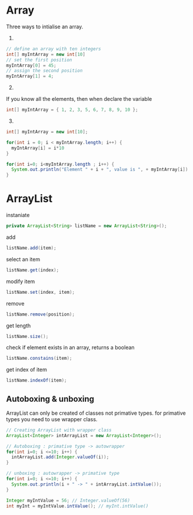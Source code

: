 # Array
Three ways to intialise an array.

1.
```java
// define an array with ten integers
int[] myIntArray = new int[10]
// set the first position 
myIntArray[0] = 45;
// assign the second position
myIntArray[1] = 4; 
```

2.
If you know all the elements, then when declare the variable

```java
int[] myIntArray = { 1, 2, 3, 5, 6, 7, 8, 9, 10 };
```
3.

   ```java
   int[] myIntArray = new int[10]; 
   
   for(int i = 0; i < myIntArray.length; i++) {
     myIntArray[i] = i*10
   }

   for(int i=0; i<myIntArray.length ; i++) {
     System.out.println("Element " + i + ", value is ", + myIntArray[i])
   }
   ```

   # ArrayList 


   instaniate 

   ```java
private ArrayList<String> listName = new ArrayList<String>(); 
   ```

add

```java
listName.add(item);
```

select an item
```java
listName.get(index);
```

modify item
```java
listName.set(index, item); 
```
remove
```java
listName.remove(position); 
```
get length
```java
listName.size();
```
check if element exists in an array, returns a boolean 
```java
listName.constains(item); 
```
get index of item 
```java
listName.indexOf(item); 
```
## Autoboxing & unboxing 
ArrayList can only be created of classes not primative types. for primative types you need to use wrapper class. 

```java
// Creating ArrayList with wrapper class
ArrayList<Integer> intArrayList = new ArrayList<Integer>();

// Autoboxing : primative type -> autowrapper
for(int i=0; i <=10; i++) {
  intArrayList.add(Integer.valueOf(i));
}

// unboxing : autowrapper -> primative type
for(int i=0; i <=10; i++) {
  System.out.println(i + " -> " + intArrayList.intValue()); 
}

Integer myIntValue = 56; // Integer.valueOf(56)
int myInt = myIntValue.intValue(); // myInt.intValue()
```